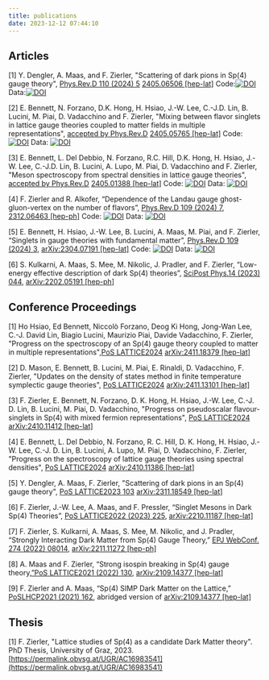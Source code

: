 ```yaml
---
title: publications
date: 2023-12-12 07:44:10
---
```


## Articles

[1] Y. Dengler, A. Maas, and F. Zierler, "Scattering of dark pions in Sp(4) gauge theory", [Phys.Rev.D 110 (2024) 5](https://doi.org/10.1103/PhysRevD.110.054513) [2405.06506 [hep-lat]](https://arxiv.org/abs/2405.06506) 
Code:<a href="https://doi.org/10.5281/zenodo.13303536"><img src="https://zenodo.org/badge/DOI/10.5281/zenodo.13303536.svg" alt="DOI"></a> Data:<a href="https://doi.org/10.5281/zenodo.12920978"><img src="https://zenodo.org/badge/DOI/10.5281/zenodo.12920978.svg" alt="DOI"></a>

[2] E. Bennett, N. Forzano, D.K. Hong, H. Hsiao, J.-W. Lee, C.-J.D. Lin, B. Lucini, M. Piai, D. Vadacchino and F. Zierler, "Mixing between flavor singlets in lattice gauge theories coupled to matter fields in multiple representations", [accepted by Phys.Rev.D](https://journals.aps.org/prd/accepted/29075Q50H0e12c36f9ff2d325539e67b9aba60f9c) [2405.05765 [hep-lat]](https://arxiv.org/abs/2405.05765)
Code: [![DOI](https://zenodo.org/badge/DOI/10.5281/zenodo.12748631.svg)](https://doi.org/10.5281/zenodo.12748631) Data: [![DOI](https://zenodo.org/badge/DOI/10.5281/zenodo.11370542.svg)](https://doi.org/10.5281/zenodo.11370542)

[3] E. Bennett, L. Del Debbio, N. Forzano, R.C. Hill, D.K. Hong, H. Hsiao, J.-W. Lee, C.-J.D. Lin, B. Lucini, A. Lupo, M. Piai, D. Vadacchino and F. Zierler, "Meson spectroscopy from spectral densities in lattice gauge theories", [accepted by Phys.Rev.D](https://journals.aps.org/prd/accepted/1d075Qa4H841083f08c232d59000d2dfcf6ec532f) [2405.01388 [hep-lat]](https://arxiv.org/abs/2405.01388)
Code: [![DOI](https://zenodo.org/badge/DOI/10.5281/zenodo.11048300.svg)](https://doi.org/10.5281/zenodo.11048300) Data: [![DOI](https://zenodo.org/badge/DOI/10.5281/zenodo.11048346.svg)](https://doi.org/10.5281/zenodo.11048346)

[4] F. Zierler and R. Alkofer, “Dependence of the Landau gauge ghost-gluon-vertex on the number of flavors”, [Phys.Rev.D 109 (2024) 7](https://doi.org/10.1103/PhysRevD.109.074024), [2312.06463 [hep-ph]](http://arxiv.org/abs/2312.06463)
Code: [![DOI](https://zenodo.org/badge/DOI/10.5281/zenodo.10849177.svg)](https://doi.org/10.5281/zenodo.10849177) Data: [![DOI](https://zenodo.org/badge/DOI/10.5281/zenodo.10849201.svg)](https://doi.org/10.5281/zenodo.10849201)

[5] E. Bennett, H. Hsiao, J.-W. Lee, B. Lucini, A. Maas, M. Piai, and F. Zierler, “Singlets in gauge theories with fundamental matter”, [Phys.Rev.D 109 (2024) 3](https://doi.org/10.1103/PhysRevD.109.034504), [arXiv:2304.07191 [hep-lat]](http://arxiv.org/abs/2304.07191) 
Code: [![DOI](https://zenodo.org/badge/DOI/10.5281/zenodo.10352176.svg)](https://doi.org/10.5281/zenodo.10352176) Data: [![DOI](https://zenodo.org/badge/DOI/10.5281/zenodo.10352099.svg)](https://doi.org/10.5281/zenodo.10352099)

[6] S. Kulkarni, A. Maas, S. Mee, M. Nikolic, J. Pradler, and F. Zierler, “Low-energy effective description of dark Sp(4) theories”, [SciPost Phys.14 (2023) 044](http://dx.doi.org/10.21468/SciPostPhys.14.3.044), [arXiv:2202.05191 [hep-ph]](http://arxiv.org/abs/2202.05191)

## Conference Proceedings

[1] Ho Hsiao, Ed Bennett, Niccolò Forzano, Deog Ki Hong, Jong-Wan Lee, C.-J. David Lin, Biagio Lucini, Maurizio Piai, Davide Vadacchino, F. Zierler, "Progress on the spectroscopy of an Sp(4) gauge theory coupled to matter in multiple representations",[PoS LATTICE2024]() [arXiv:2411.18379 [hep-lat]](https://arxiv.org/abs/2411.18379)

[2] D. Mason, E. Bennett, B. Lucini, M. Piai, E. Rinaldi, D. Vadacchino, F. Zierler, "Updates on the density of states method in finite temperature symplectic gauge theories", [PoS LATTICE2024]() [arXiv:2411.13101 [hep-lat]](https://arxiv.org/abs/2411.13101)

[3] F. Zierler, E. Bennett, N. Forzano, D. K. Hong, H. Hsiao, J.-W. Lee, C.-J. D. Lin, B. Lucini, M. Piai, D. Vadacchino, "Progress on pseudoscalar flavour-singlets in Sp(4) with mixed fermion representations", [PoS LATTICE2024]() [arXiv:2410.11412 [hep-lat]](https://arxiv.org/abs/2410.11412)

[4] E. Bennett, L. Del Debbio, N. Forzano, R. C. Hill, D. K. Hong, H. Hsiao, J.-W. Lee, C.-J. D. Lin, B. Lucini, A. Lupo, M. Piai, D. Vadacchino, F. Zierler, "Progress on the spectroscopy of lattice gauge theories using spectral densities", [PoS LATTICE2024]() [arXiv:2410.11386 [hep-lat]](https://arxiv.org/abs/2410.11386)

[5] Y. Dengler, A. Maas, F. Zierler, "Scattering of dark pions in an Sp(4) gauge theory", [PoS LATTICE2023 103](https://pos.sissa.it/453/103) [arXiv:2311.18549 [hep-lat]](https://arxiv.org/abs/2311.18549)

[6] F. Zierler, J.-W. Lee, A. Maas, and F. Pressler, “Singlet Mesons in Dark Sp(4) Theories”, [PoS LATTICE2022 (2023) 225](http://dx.doi.org/10.22323/1.430.0225), [arXiv:2210.11187 [hep-lat]](http://arxiv.org/abs/2210.11187)

[7] F. Zierler, S. Kulkarni, A. Maas, S. Mee, M. Nikolic, and J. Pradler, “Strongly Interacting Dark Matter from Sp(4) Gauge Theory,” [EPJ WebConf. 274 (2022) 08014](http://dx.doi.org/10.1051/epjconf/202227408014), [arXiv:2211.11272 [hep-ph]](http://arxiv.org/abs/2211.11272)

[8] A. Maas and F. Zierler, “Strong isospin breaking in Sp(4) gauge theory,[”PoS LATTICE2021 (2022) 130](http://dx.doi.org/10.22323/1.396.0130), [arXiv:2109.14377 [hep-lat]](http://arxiv.org/abs/2109.14377)

[9] F. Zierler and A. Maas, “Sp(4) SIMP Dark Matter on the Lattice,” [PoSLHCP2021 (2021) 162](http://dx.doi.org/10.22323/1.397.0162), abridged version of [arXiv:2109.14377 [hep-lat]](http://arxiv.org/abs/2109.14377)

## Thesis

[1] F. Zierler, "Lattice studies of Sp(4) as a candidate Dark Matter theory". PhD Thesis, University of Graz, 2023.  [https://permalink.obvsg.at/UGR/AC16983541](https://permalink.obvsg.at/UGR/AC16983541) 